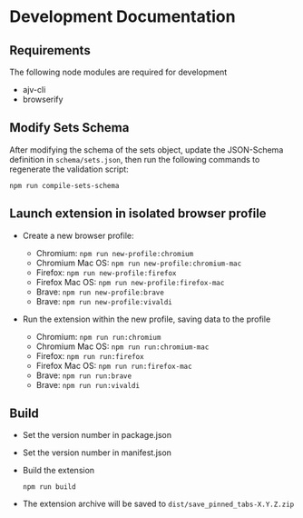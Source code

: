 # Development Documentation

## Requirements

The following node modules are required for development

- ajv-cli
- browserify

## Modify Sets Schema

After modifying the schema of the sets object, update the JSON-Schema definition in `schema/sets.json`, then run the following commands to regenerate the validation script:

`npm run compile-sets-schema`

## Launch extension in isolated browser profile

- Create a new browser profile:

  - Chromium: `npm run new-profile:chromium`
  - Chromium Mac OS: `npm run new-profile:chromium-mac`
  - Firefox: `npm run new-profile:firefox`
  - Firefox Mac OS: `npm run new-profile:firefox-mac`
  - Brave: `npm run new-profile:brave`
  - Brave: `npm run new-profile:vivaldi`

- Run the extension within the new profile, saving data to the profile

  - Chromium: `npm run run:chromium`
  - Chromium Mac OS: `npm run run:chromium-mac`
  - Firefox: `npm run run:firefox`
  - Firefox Mac OS: `npm run run:firefox-mac`
  - Brave: `npm run run:brave`
  - Brave: `npm run run:vivaldi`

## Build

- Set the version number in package.json

- Set the version number in manifest.json

- Build the extension

  `npm run build`

- The extension archive will be saved to `dist/save_pinned_tabs-X.Y.Z.zip`
